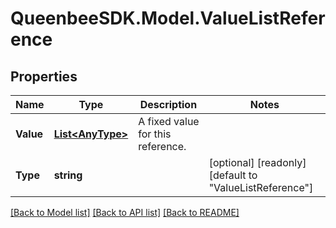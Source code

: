 
# QueenbeeSDK.Model.ValueListReference

## Properties

Name | Type | Description | Notes
------------ | ------------- | ------------- | -------------
**Value** | [**List&lt;AnyType&gt;**](AnyType.md) | A fixed value for this reference. | 
**Type** | **string** |  | [optional] [readonly] [default to "ValueListReference"]

[[Back to Model list]](../README.md#documentation-for-models)
[[Back to API list]](../README.md#documentation-for-api-endpoints)
[[Back to README]](../README.md)

